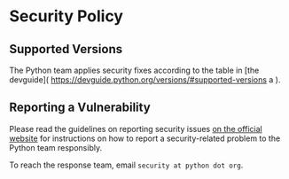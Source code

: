 # Security Policy

## Supported Versions

The Python team applies security fixes according to the table
in [the devguide](
https://devguide.python.org/versions/#supported-versions a
).

## Reporting a Vulnerability

Please read the guidelines on reporting security issues [on the
official website](https://www.python.org/dev/security/) for
instructions on how to report a security-related problem to
the Python team responsibly.

To reach the response team, email `security at python dot org`.

